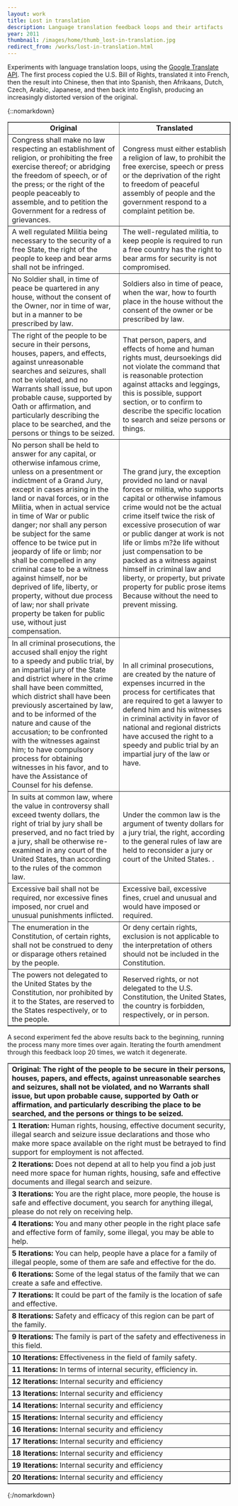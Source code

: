 ```yaml
---
layout: work
title: Lost in translation
description: Language translation feedback loops and their artifacts
year: 2011
thumbnail: /images/home/thumb_lost-in-translation.jpg
redirect_from: /works/lost-in-translation.html
---
```


Experiments with language translation loops, using the [Google Translate API](https://developers.google.com/translate/). The first process copied the U.S. Bill of Rights, translated it into French, then the result into Chinese, then that into Spanish, then Afrikaans, Dutch, Czech, Arabic, Japanese, and then back into English, producing an increasingly distorted version of the original.

{::nomarkdown}
<center>
	<table border=1 width="90%">
		<tr>
			<td width="50%">
				<b><center>Original</center></b>
			</td>
			<td width="50%">
				<b><center>Translated</center></b>
			</td>
		</tr>
		<tr>
			<td>
			Congress shall make no law respecting an establishment of religion, or prohibiting the free exercise thereof; or abridging the freedom of speech, or of the press; or the right of the people peaceably to assemble, and to petition the Government for a redress of grievances.
			</td>
			<td>
			Congress must either establish a religion of law, to prohibit the free exercise, speech or press or the deprivation of the right to freedom of peaceful assembly of people and the government respond to a complaint petition be.
			</td>
		</tr>
		<tr>
			<td>
			A well regulated Militia being necessary to the security of a free State, the right of the people to keep and bear arms shall not be infringed.
			</td>
			<td>
			The well-regulated militia, to keep people is required to run a free country has the right to bear arms for security is not compromised.
			</td>
		</tr>
		<tr>
			<td>
			No Soldier shall, in time of peace be quartered in any house, without the consent of the Owner, nor in time of war, but in a manner to be prescribed by law.
			</td>
			<td>
			Soldiers also in time of peace, when the war, how to fourth place in the house without the consent of the owner or be prescribed by law.
			</td>
		</tr>
		<tr>
			<td>
			The right of the people to be secure in their persons, houses, papers, and effects, against unreasonable searches and seizures, shall not be violated, and no Warrants shall issue, but upon probable cause, supported by Oath or affirmation, and particularly describing the place to be searched, and the persons or things to be seized.
			</td>
			<td>
			That person, papers, and effects of home and human rights must, deursoekings did not violate the command that is reasonable protection against attacks and leggings, this is possible, support section, or to confirm to describe the specific location to search and seize persons or things.
			</td>
		</tr>
		<tr>
			<td>
			No person shall be held to answer for any capital, or otherwise infamous crime, unless on a presentment or indictment of a Grand Jury, except in cases arising in the land or naval forces, or in the Militia, when in actual service in time of War or public danger; nor shall any person be subject for the same offence to be twice put in jeopardy of life or limb; nor shall be compelled in any criminal case to be a witness against himself, nor be deprived of life, liberty, or property, without due process of law; nor shall private property be taken for public use, without just compensation.
			</td>
			<td>
			The grand jury, the exception provided no land or naval forces or militia, who supports capital or otherwise infamous crime would not be the actual crime itself twice the risk of excessive prosecution of war or public danger at work is not life or limbs m?že life without just compensation to be packed as a witness against himself in criminal law and liberty, or property, but private property for public prose items Because without the need to prevent missing.
			</td>
		</tr>
		<tr>
			<td>
			In all criminal prosecutions, the accused shall enjoy the right to a speedy and public trial, by an impartial jury of the State and district where in the crime shall have been committed, which district shall have been previously ascertained by law, and to be informed of the nature and cause of the accusation; to be confronted with the witnesses against him; to have compulsory process for obtaining witnesses in his favor, and to have the Assistance of Counsel for his defense.
			</td>
			<td>
			In all criminal prosecutions, are created by the nature of expenses incurred in the process for certificates that are required to get a lawyer to defend him and his witnesses in criminal activity in favor of national and regional districts have accused the right to a speedy and public trial by an impartial jury of the law or have.
			</td>
		</tr>
		<tr>
			<td>
			In suits at common law, where the value in controversy shall exceed twenty dollars, the right of trial by jury shall be preserved, and no fact tried by a jury, shall be otherwise re-examined in any court of the United States, than according to the rules of the common law.
			</td>
			<td>
			Under the common law is the argument of twenty dollars for a jury trial, the right, according to the general rules of law are held to reconsider a jury or court of the United States. .
			</td>
		</tr>
		<tr>
			<td>
			Excessive bail shall not be required, nor excessive fines imposed, nor cruel and unusual punishments inflicted.
			</td>
			<td>
			Excessive bail, excessive fines, cruel and unusual and would have imposed or required.
			</td>
		</tr>
		<tr>
			<td>
			The enumeration in the Constitution, of certain rights, shall not be construed to deny or disparage others retained by the people.
			</td>
			<td>
			Or deny certain rights, exclusion is not applicable to the interpretation of others should not be included in the Constitution.
			</td>
		</tr>
		<tr>
			<td>
			The powers not delegated to the United States by the Constitution, nor prohibited by it to the States, are reserved to the States respectively, or to the people.
			</td>
			<td>
			Reserved rights, or not delegated to the U.S. Constitution, the United States, the country is forbidden, respectively, or in person.
			</td>
		</tr>
	</table>
</center>


<p>
	A second experiment fed the above results back to the beginning, running the process many more times over again. Iterating the fourth amendment through this feedback loop 20 times, we watch it degenerate.
</p>

<center>
	<table border=1 width="90%">
		<tr>
			<td>
				<b>Original: The right of the people to be secure in their persons, houses, papers, and effects, against unreasonable searches and seizures, shall not be violated, and no Warrants shall issue, but upon probable cause, supported by Oath or affirmation, and particularly describing the place to be searched, and the persons or things to be seized.</b>
			</td>
		</tr>
		<tr>
			<td>
				<b>1 Iteration:</b> Human rights, housing, effective document security, illegal search and seizure issue declarations and those who make more space available on the right must be betrayed to find support for employment is not affected.
			</td>
		</tr>
		<tr>
			<td>
				<b>2 Iterations:</b> Does not depend at all to help you find a job just need more space for human rights, housing, safe and effective documents and illegal search and seizure.
			</td>
		</tr>
		<tr>
			<td>
				<b>3 Iterations:</b> You are the right place, more people, the house is safe and effective document, you search for anything illegal, please do not rely on receiving help.
			</td>
		</tr>
		<tr>
			<td>
				<b>4 Iterations:</b> You and many other people in the right place safe and effective form of family, some illegal, you may be able to help.
			</td>
		</tr>
		<tr>
			<td>
				<b>5 Iterations:</b> You can help, people have a place for a family of illegal people, some of them are safe and effective for the do.
			</td>
		</tr>
		<tr>
			<td>
				<b>6 Iterations:</b> Some of the legal status of the family that we can create a safe and effective.
			</td>
		</tr>
		<tr>
			<td>
				<b>7 Iterations:</b> It could be part of the family is the location of safe and effective.
			</td>
		</tr>
		<tr>
			<td>
				<b>8 Iterations:</b> Safety and efficacy of this region can be part of the family.
			</td>
		</tr>
		<tr>
			<td>
				<b>9 Iterations:</b> The family is part of the safety and effectiveness in this field.
			</td>
		</tr>
		<tr>
			<td>
				<b>10 Iterations:</b> Effectiveness in the field of family safety.
		</td>
		</tr>
			<tr>
			<td>
				<b>11 Iterations:</b> In terms of internal security, efficiency in.
			</td>
		</tr>
		<tr>
			<td>
				<b>12 Iterations:</b> Internal security and efficiency
			</td>
		</tr>
		<tr>
			<td>
				<b>13 Iterations:</b> Internal security and efficiency
			</td>
		</tr>
		<tr>
			<td>
				<b>14 Iterations:</b> Internal security and efficiency
			</td>
		</tr>
		<tr>
			<td>
				<b>15 Iterations:</b> Internal security and efficiency
			</td>
		</tr>
		<tr>
			<td>
				<b>16 Iterations:</b> Internal security and efficiency
			</td>
		</tr>
		<tr>
			<td>
				<b>17 Iterations:</b> Internal security and efficiency
			</td>
		</tr>
		<tr>
			<td>
				<b>18 Iterations:</b> Internal security and efficiency
			</td>
		</tr>
		<tr>
			<td>
				<b>19 Iterations:</b> Internal security and efficiency
			</td>
		</tr>
		<tr>
			<td>
				<b>20 Iterations:</b> Internal security and efficiency
			</td>
		</tr>
	</table>
</center>
{:/nomarkdown}